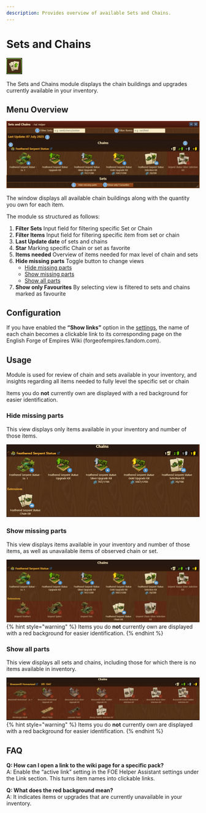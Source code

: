 ```yaml
---
description: Provides overview of available Sets and Chains.
---
```


# Sets and Chains

![Icon](./.images/icon.png)

The Sets and Chains module displays the chain buildings and upgrades currently available in your inventory.

## Menu Overview

![Structure](./.images/menu-layout.png)

The window displays all available chain buildings along with the quantity you own for each item.

The module ss structured as follows:
1. **Filter Sets** Input field for filtering specific Set or Chain
2. **Filter Items** Input field for filtering specific item from set or chain
3. **Last Update date** of sets and chains
4. **Star** Marking specific Chain or set as favorite
5. **Items needed** Overview of items needed for max level of chain and sets
6. **Hide missing parts** Toggle button to change views
    - [Hide missing parts](#hide-missing-parts)
    - [Show missing parts](#show-missing-parts)
    - [Show all parts](#show-all-parts)
7. **Show only Favourites** By selecting view is filtered to sets and chains marked as favourite

## Configuration

If you have enabled the **“Show links”** option in the [settings](../settings/README.md), the name of each chain becomes a clickable link to its corresponding page on the English Forge of Empires Wiki (forgeofempires.fandom.com).

## Usage

Module is used for review of chain and sets available in your inventory, and insights regarding all items needed to fully level the specific set or chain

Items you do **not** currently own are displayed with a red background for easier identification.

### Hide missing parts

This view displays only items available in your inventory and number of those items.

![Hide missing parts view](./.images/hide-missing.png)
### Show missing parts

This view displays items available in your inventory and number of those items, as well as unavailable items of observed chain or set.

![Show missing parts](./.images/show-missing.png)
{% hint style="warning" %}
Items you do **not** currently own are displayed with a red background for easier identification.
{% endhint %}
### Show all parts

This view displays all sets and chains, including those for which there is no items available in inventory.

![Show all parts](./.images/show-all.png)
{% hint style="warning" %}
Items you do **not** currently own are displayed with a red background for easier identification.
{% endhint %}

## FAQ

**Q: How can I open a link to the wiki page for a specific pack?**<br>
A: Enable the “active link” setting in the FOE Helper Assistant settings under the Link section. This turns item names into clickable links.

**Q: What does the red background mean?**<br>
A: It indicates items or upgrades that are currently unavailable in your inventory.